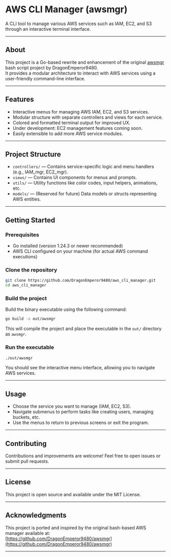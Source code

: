 
# AWS CLI Manager (awsmgr)

A CLI tool to manage various AWS services such as IAM, EC2, and S3 through an interactive terminal interface.

---

## About

This project is a Go-based rewrite and enhancement of the original [awsmgr](https://github.com/DragonEmperor9480/awsmgr) bash script project by DragonEmperor9480.  
It provides a modular architecture to interact with AWS services using a user-friendly command-line interface.

---

## Features

- Interactive menus for managing AWS IAM, EC2, and S3 services.
- Modular structure with separate controllers and views for each service.
- Colored and formatted terminal output for improved UX.
- Under development: EC2 management features coming soon.
- Easily extensible to add more AWS service modules.

---

## Project Structure

- `controllers/` — Contains service-specific logic and menu handlers (e.g., IAM_mgr, EC2_mgr).
- `views/` — Contains UI components for menus and prompts.
- `utils/` — Utility functions like color codes, input helpers, animations, etc.
- `models/` — (Reserved for future) Data models or structs representing AWS entities.

---

## Getting Started

### Prerequisites

- Go installed (version 1.24.3 or newer recommended)
- AWS CLI configured on your machine (for actual AWS command executions)

### Clone the repository

```bash
git clone https://github.com/DragonEmperor9480/aws_cli_manager.git
cd aws_cli_manager
```

### Build the project

Build the binary executable using the following command:

```bash
go build -o out/awsmgr
```

This will compile the project and place the executable in the `out/` directory as `awsmgr`.

### Run the executable

```bash
./out/awsmgr
```

You should see the interactive menu interface, allowing you to navigate AWS services.

---

## Usage

- Choose the service you want to manage (IAM, EC2, S3).
- Navigate submenus to perform tasks like creating users, managing buckets, etc.
- Use the menus to return to previous screens or exit the program.

---

## Contributing

Contributions and improvements are welcome! Feel free to open issues or submit pull requests.

---

## License

This project is open source and available under the MIT License.

---

## Acknowledgments

This project is ported and inspired by the original bash-based AWS manager available at:  
[https://github.com/DragonEmperor9480/awsmgr](https://github.com/DragonEmperor9480/awsmgr)

---
